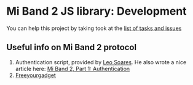 # Mi Band 2 JS library: Development

You can help this project by taking took at the [list of tasks and issues](https://github.com/vshymanskyy/miband-js/issues)

## Useful info on Mi Band 2 protocol

1. Authentication script, provided by [Leo Soares](https://github.com/leojrfs/miband2). He also wrote a nice article here: [Mi Band 2, Part 1: Authentication](https://leojrfs.github.io/writing/miband2-part1-auth/)
2. [Freeyourgadget](https://github.com/Freeyourgadget/Gadgetbridge/tree/master/app/src/main/java/nodomain/freeyourgadget/gadgetbridge/service/devices/miband2)
